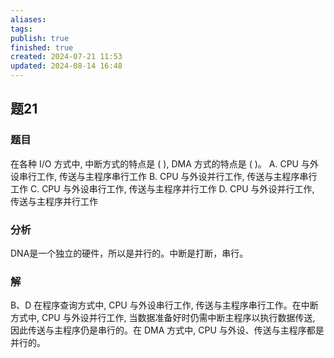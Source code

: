 ```yaml
---
aliases: 
tags: 
publish: true
finished: true
created: 2024-07-21 11:53
updated: 2024-08-14 16:48
---
```


## 题21
### 题目
在各种 I/O 方式中, 中断方式的特点是 ( ), DMA 方式的特点是 ( )。
A. CPU 与外设串行工作, 传送与主程序串行工作
B. CPU 与外设并行工作, 传送与主程序串行工作
C. CPU 与外设串行工作, 传送与主程序并行工作
D. CPU 与外设并行工作, 传送与主程序并行工作
### 分析
DNA是一个独立的硬件，所以是并行的。中断是打断，串行。
### 解
B、D
在程序查询方式中, CPU 与外设串行工作, 传送与主程序串行工作。在中断方式中, CPU 与外设并行工作, 当数据准备好时仍需中断主程序以执行数据传送, 因此传送与主程序仍是串行的。在 DMA 方式中, CPU 与外设、传送与主程序都是并行的。
